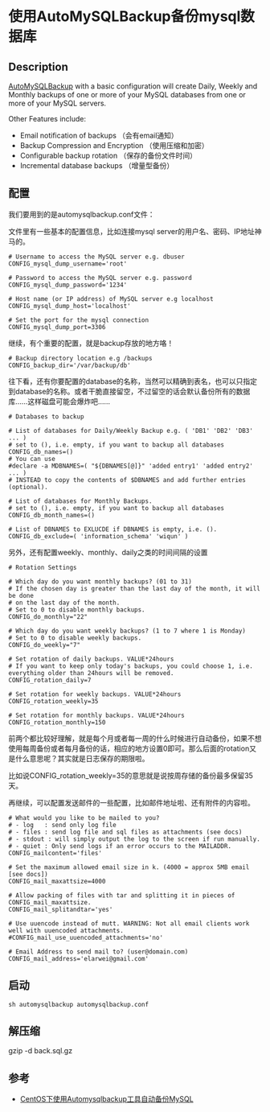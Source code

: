 # 使用AutoMySQLBackup备份mysql数据库
## Description
[AutoMySQLBackup](http://sourceforge.net/projects/automysqlbackup/) with a basic configuration will create Daily, Weekly and Monthly backups of one or more of your MySQL databases from one or more of your MySQL servers.

Other Features include:
- Email notification of backups （会有email通知）
- Backup Compression and Encryption （使用压缩和加密）
- Configurable backup rotation （保存的备份文件时间）
- Incremental database backups （增量型备份）

## 配置
我们要用到的是automysqlbackup.conf文件：

文件里有一些基本的配置信息，比如连接mysql server的用户名、密码、IP地址神马的。

```shell
# Username to access the MySQL server e.g. dbuser
CONFIG_mysql_dump_username='root'

# Password to access the MySQL server e.g. password
CONFIG_mysql_dump_password='1234'

# Host name (or IP address) of MySQL server e.g localhost
CONFIG_mysql_dump_host='localhost'

# Set the port for the mysql connection
CONFIG_mysql_dump_port=3306
```

继续，有个重要的配置，就是backup存放的地方咯！

```shell
# Backup directory location e.g /backups
CONFIG_backup_dir='/var/backup/db'
```

往下看，还有你要配置的database的名称，当然可以精确到表名，也可以只指定到database的名称。或者干脆直接留空，不过留空的话会默认备份所有的数据库……这样磁盘可能会爆炸吧……

```shell
# Databases to backup

# List of databases for Daily/Weekly Backup e.g. ( 'DB1' 'DB2' 'DB3' ... )
# set to (), i.e. empty, if you want to backup all databases
CONFIG_db_names=()
# You can use
#declare -a MDBNAMES=( "${DBNAMES[@]}" 'added entry1' 'added entry2' ... )
# INSTEAD to copy the contents of $DBNAMES and add further entries (optional).

# List of databases for Monthly Backups.
# set to (), i.e. empty, if you want to backup all databases
CONFIG_db_month_names=()

# List of DBNAMES to EXLUCDE if DBNAMES is empty, i.e. ().
CONFIG_db_exclude=( 'information_schema' 'wiqun' )
```

另外，还有配置weekly、monthly、daily之类的时间间隔的设置

```shell
# Rotation Settings

# Which day do you want monthly backups? (01 to 31)
# If the chosen day is greater than the last day of the month, it will be done
# on the last day of the month.
# Set to 0 to disable monthly backups.
CONFIG_do_monthly="22"

# Which day do you want weekly backups? (1 to 7 where 1 is Monday)
# Set to 0 to disable weekly backups.
CONFIG_do_weekly="7"

# Set rotation of daily backups. VALUE*24hours
# If you want to keep only today's backups, you could choose 1, i.e. everything older than 24hours will be removed.
CONFIG_rotation_daily=7

# Set rotation for weekly backups. VALUE*24hours
CONFIG_rotation_weekly=35

# Set rotation for monthly backups. VALUE*24hours
CONFIG_rotation_monthly=150
```
前两个都比较好理解，就是每个月或者每一周的什么时候进行自动备份，如果不想使用每周备份或者每月备份的话，相应的地方设置0即可。那么后面的rotation又是什么意思呢？其实就是日志保存的期限啦。

比如说CONFIG_rotation_weekly=35的意思就是说按周存储的备份最多保留35天。

再继续，可以配置发送邮件的一些配置，比如邮件地址啦、还有附件的内容啦。

```shell
# What would you like to be mailed to you?
# - log   : send only log file
# - files : send log file and sql files as attachments (see docs)
# - stdout : will simply output the log to the screen if run manually.
# - quiet : Only send logs if an error occurs to the MAILADDR.
CONFIG_mailcontent='files'

# Set the maximum allowed email size in k. (4000 = approx 5MB email [see docs])
CONFIG_mail_maxattsize=4000

# Allow packing of files with tar and splitting it in pieces of CONFIG_mail_maxattsize.
CONFIG_mail_splitandtar='yes'

# Use uuencode instead of mutt. WARNING: Not all email clients work well with uuencoded attachments.
#CONFIG_mail_use_uuencoded_attachments='no'

# Email Address to send mail to? (user@domain.com)
CONFIG_mail_address='elarwei@gmail.com'
```

## 启动
```shell
sh automysqlbackup automysqlbackup.conf
```

## 解压缩
gzip -d back.sql.gz

## 参考
- [CentOS下使用Automysqlbackup工具自动备份MySQL](http://www.cnblogs.com/elaron/archive/2013/03/22/2975887.html)
